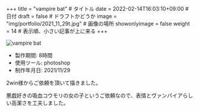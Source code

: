 +++
title = "vampire bat" # タイトル
date = 2022-02-14T16:03:10+09:00 # 日付
draft = false # ドラフトかどうか
image = "img/portfolio/2021_11_29t.jpg" # 画像の場所
showonlyimage = false
weight = 14 # 表示順、小さい記事が上に来る 
+++

<!--見出しここまで-->
<!--more-->

![vampire bat](/img/portfolio/2021_11_29.jpg)

- 製作期間: 8時間
- 使用ツール: photoshop
- 制作年月日: 2021/11/29
  
2win様からご依頼を頂いて描きました。

悪戯好きの吸血コウモリの女の子というご依頼なので、表情とヴァンパイアらしい高潔さを工夫しました。